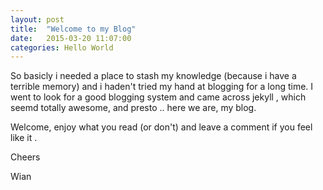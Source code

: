 ```yaml
---
layout: post
title:  "Welcome to my Blog"
date:   2015-03-20 11:07:00
categories: Hello World
---
```

So basicly i needed a place to stash my knowledge (because i have a terrible memory) and i haden't tried my hand at blogging for a long time. I went to look for a good blogging system and came across jekyll , which seemd totally awesome, and presto .. here we are, my blog. 

Welcome, enjoy what you read (or don't) and leave a comment if you feel like it . 

Cheers

Wian
